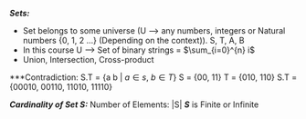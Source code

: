 ***Sets:***
- Set belongs to some universe (U --> any numbers, integers or Natural numbers {0, 1, 2 ...} (Depending on the context)).
S, T, A, B
- In this course U --> Set of binary strings = $\sum_{i=0}^{n} i$
- Union, Intersection, Cross-product

***Contradiction:
S.T = {a b | $a \in s$, $b \in T$}
S = {00, 11}
T = {010, 110}
S.T = {00010, 00110, 11010, 11110}

***Cardinality  of Set S:***
Number of Elements: |S|
***S*** is Finite or Infinite

